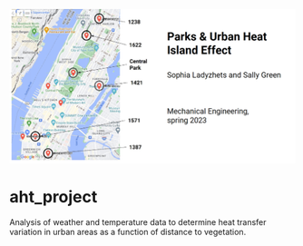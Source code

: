 ![](https://github.com/soph-loaf/aht_project/blob/72e694d9a09e5446eca9ef450601de7adc30faba/aht_banner.png) 

# aht_project
Analysis of weather and temperature data to determine heat transfer variation in urban areas as a function of distance to vegetation.



